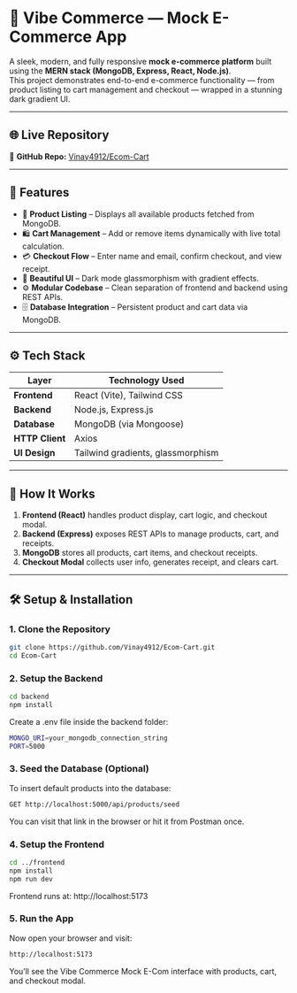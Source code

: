 # 🛒 Vibe Commerce — Mock E-Commerce App

A sleek, modern, and fully responsive **mock e-commerce platform** built using the **MERN stack (MongoDB, Express, React, Node.js)**.  
This project demonstrates end-to-end e-commerce functionality — from product listing to cart management and checkout — wrapped in a stunning dark gradient UI.

---

## 🌐 Live Repository
🔗 **GitHub Repo:** [Vinay4912/Ecom-Cart](https://github.com/Vinay4912/Ecom-Cart)

---

## 🚀 Features

- 🧾 **Product Listing** – Displays all available products fetched from MongoDB.
- 🛍️ **Cart Management** – Add or remove items dynamically with live total calculation.
- 💳 **Checkout Flow** – Enter name and email, confirm checkout, and view receipt.
- 🎨 **Beautiful UI** – Dark mode glassmorphism with gradient effects.
- ⚙️ **Modular Codebase** – Clean separation of frontend and backend using REST APIs.
- 🗄️ **Database Integration** – Persistent product and cart data via MongoDB.

---

## ⚙️ Tech Stack

| Layer | Technology Used |
|-------|------------------|
| **Frontend** | React (Vite), Tailwind CSS |
| **Backend** | Node.js, Express.js |
| **Database** | MongoDB (via Mongoose) |
| **HTTP Client** | Axios |
| **UI Design** | Tailwind gradients, glassmorphism |

---

## 🧠 How It Works

1. **Frontend (React)** handles product display, cart logic, and checkout modal.  
2. **Backend (Express)** exposes REST APIs to manage products, cart, and receipts.  
3. **MongoDB** stores all products, cart items, and checkout receipts.  
4. **Checkout Modal** collects user info, generates receipt, and clears cart.

---

## 🛠️ Setup & Installation

### 1. Clone the Repository
```bash
git clone https://github.com/Vinay4912/Ecom-Cart.git
cd Ecom-Cart
```

### 2. Setup the Backend
```bash
cd backend
npm install
```
Create a .env file inside the backend folder:
```bash
MONGO_URI=your_mongodb_connection_string
PORT=5000
```

### 3. Seed the Database (Optional)
To insert default products into the database:
```bash
GET http://localhost:5000/api/products/seed
```
You can visit that link in the browser or hit it from Postman once.

### 4. Setup the Frontend
```bash
cd ../frontend
npm install
npm run dev
```
Frontend runs at: http://localhost:5173

### 5. Run the App
Now open your browser and visit:
```bash
http://localhost:5173
```
You’ll see the Vibe Commerce Mock E-Com interface with products, cart, and checkout modal.
